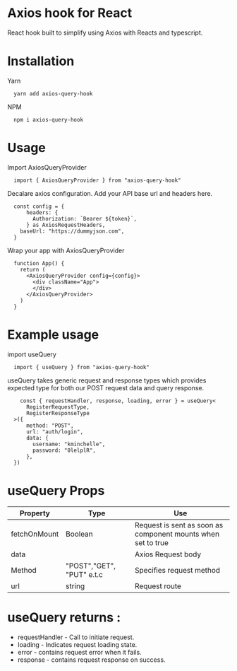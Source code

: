 # Axios hook for React

React hook built to simplify using Axios with Reacts and typescript. 

# Installation

  Yarn
  ```
    yarn add axios-query-hook
  ```
  NPM
  ```
    npm i axios-query-hook
  ```

# Usage
  Import AxiosQueryProvider 
  ```
    import { AxiosQueryProvider } from "axios-query-hook"
  ```
  Decalare axios configuration. Add your API base url and headers here.
  ```
    const config = {
        headers: {
          Authorization: `Bearer ${token}`,
        } as AxiosRequestHeaders,
      baseUrl: "https://dummyjson.com",
    }
  ```
  Wrap your app with AxiosQueryProvider
  ```
    function App() {
      return (
        <AxiosQueryProvider config={config}>
          <div className="App">
          </div>
        </AxiosQueryProvider>
      )
    }
  ```

# Example usage
  import useQuery 
  ```
    import { useQuery } from "axios-query-hook"
  ```

  useQuery takes generic request and response types which provides expected type for both our POST request data and query response. 
  ```
      const { requestHandler, response, loading, error } = useQuery<
        RegisterRequestType,
        RegisterResponseType
    >({
        method: "POST",
        url: "auth/login",
        data: {
          username: "kminchelle",
          password: "0lelplR",
        },
    })
  ```
# useQuery Props
  | Property      | Type          | Use         |
  | ------------- | ------------- | ------------|            
  | fetchOnMount  | Boolean       | Request is sent as soon as component mounts when set to true |
  | data          |               | Axios Request body |
  | Method        | "POST","GET", "PUT" e.t.c | Specifies request method |
  | url           | string        | Request route |
  

# useQuery returns :
  - requestHandler - Call to initiate request.
  - loading  - Indicates request loading state.
  - error - contains request error when it fails.
  - response - contains request response on success.
  

